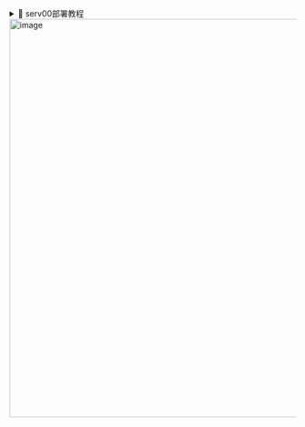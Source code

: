 <details>
<summary>📂 serv00部署教程</summary>

### 1. 拥有管理面板，首次登录需要输入密码，在文件代码中修改成自己喜欢的密码即可
![image](https://github.com/user-attachments/assets/b807edf8-0f61-48a8-8f65-c8eda3d5cd27){ width: 500px; }

### 2. 管理面板对cron job增加了删除和添加的功能，方便直接管理操作。添加功能分为基本模式和专家模式。

<img src="https://github.com/user-attachments/assets/92da7d91-6cce-456a-9f96-ad946c3cd960" width="700" alt="image">

<img src="https://github.com/user-attachments/assets/71c593d2-8b46-4259-84b9-bd366d55788d" width="700" alt="image">

### 3. 系统任务列表和挂起任务列表

- **系统任务列表：**

1、显示当前serv00存在的cron job配置，可以单独操作 删除
2、刷新列表按钮可以手动刷新当前serv00的cron job配置
![image](https://github.com/user-attachments/assets/183ec469-b4ac-40e6-953d-a7ad9a229790)

- **挂起任务列表：**

1、显示所有添加过的cron job配置方便日后操作，可以单独操作 移除 不需要的cron
2、挂起任务列表不意味着 cron job 被删除后会自动添加，需要点击 立即同步到系统
3、立即同步到系统，会立即同步添加serv00还未配置的cron job

<img src="https://github.com/user-attachments/assets/a6005976-1bd1-4d51-9ed3-64798559a246" width="650" alt="image">

- **挂起任务列表**中的配置会存放在 `cron_job.txt` 中，第一次使用会自动创建，需要给755权限
![image](https://github.com/user-attachments/assets/80719730-a828-45ab-9632-db8313d13a9a)


- 添加新任务会直接添加到serv00的**cron job**和**挂起任务列表**

## 项目展示图
</details>

<img src="https://github.com/user-attachments/assets/ac291fe8-06c2-4643-b54a-6b03f43e54a2" width="700" alt="image">
